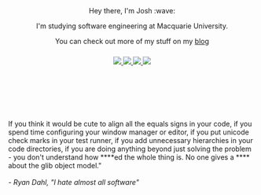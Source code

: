 <div align="center">
 Hey there, I'm Josh :wave:
 
 I'm studying software engineering at Macquarie University.

 You can check out more of my stuff on my [blog](https://gh-syn.github.io/Blog/)
 
<h3></h3>
  <a href="https://gh-syn.github.io/Blog/">
    <img src="https://img.shields.io/badge/RSS-FFA500?style=for-the-badge&logo=rss&logoColor=white">
  </a>
  <a href="https://www.linkedin.com/in/joshua-rose-80b8a8276/">
    <img src="https://img.shields.io/badge/LinkedIn-0077B5?style=for-the-badge&logo=linkedin&logoColor=white">
  </a>
  <a href="https://leetcode.com/cyr3/">
    <img src="https://img.shields.io/badge/-LeetCode-FFA116?style=for-the-badge&logo=LeetCode&logoColor=black">
  </a>
  <a href="https://app.slack.com/client/T05CMJF10R5/C05D4HJBV36">
    <img src="https://img.shields.io/badge/Slack-4A154B?style=for-the-badge&logo=slack&logoColor=white">
  </a>
</div>

<br>
<h1>
 <br>
</h1>

<div align="left">
If you think it would be cute to align all the equals signs in your code, if you spend time configuring your window manager or editor, if you put unicode check marks in your test runner, if you add unnecessary hierarchies in your code directories, if you are doing anything beyond just solving the problem - you don't understand how ****ed the whole thing is. No one gives a **** about the glib object model."
<br><br>
<i> - Ryan Dahl, "I hate almost all software"</i>
</p>





